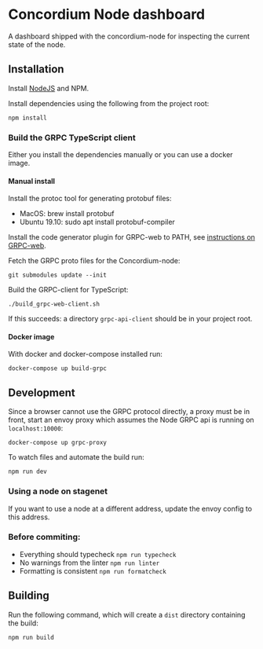 # Concordium Node dashboard

A dashboard shipped with the concordium-node for inspecting the current state of the node.



## Installation

Install [NodeJS](https://nodejs.org/en/) and NPM.


Install dependencies using the following from the project root:

```
npm install
```

### Build the GRPC TypeScript client

Either you install the dependencies manually or you can use a docker image.

#### Manual install

Install the protoc tool for generating protobuf files:

- MacOS: brew install protobuf
- Ubuntu 19.10: sudo apt install protobuf-compiler

Install the code generator plugin for GRPC-web to PATH, see [instructions on GRPC-web](https://github.com/grpc/grpc-web#code-generator-plugin).


Fetch the GRPC proto files for the Concordium-node:

```
git submodules update --init
```

Build the GRPC-client for TypeScript:

```
./build_grpc-web-client.sh
```
If this succeeds: a directory `grpc-api-client` should be in your project root.

#### Docker image

With docker and docker-compose installed run:

```
docker-compose up build-grpc
```

## Development

Since a browser cannot use the GRPC protocol directly, a proxy must be in front, start an envoy proxy which assumes the Node GRPC api is running on `localhost:10000`:

```
docker-compose up grpc-proxy
```

To watch files and automate the build run:

```
npm run dev
```

### Using a node on stagenet

If you want to use a node at a different address, update the envoy config to this address.


### Before commiting:

- Everything should typecheck `npm run typecheck`
- No warnings from the linter `npm run linter`
- Formatting is consistent `npm run formatcheck`

## Building

Run the following command, which will create a `dist` directory containing the build:

```
npm run build
```
